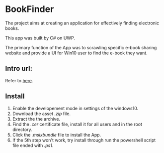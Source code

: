 # BookFinder

The project aims at creating an application for effectively finding electronic books.

This app was built by C# on UWP.

The primary function of the App was to scrawling specific e-book sharing website and provide a UI for Win10 user to find the e-book they want.

## Intro url: 

Refer to [here](https://lvliangxiong.github.io/2019/06/01/BookFinder-A-e-book-search-app-UWP/).

## Install

1. Enable the developement mode in settings of the windows10.
2. Download the asset *.zip* file.
3. Extract the the archive.
4. Find the *.cer* certificate file, install it for all users and in the root directory.
5. Click the *.msixbundle* file to install the App.
6. If the 5th step won't work, try install through run the powershell script file ended with *.ps1*.

